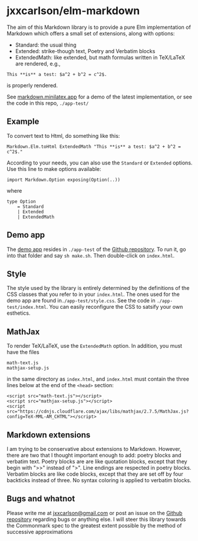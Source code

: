 
# jxxcarlson/elm-markdown


The aim of this Markdown library is
to provide a pure Elm implementation of Markdown
which offers a small set of extensions, along with options:

- Standard: the usual thing
- Extended: strike-though text, Poetry and Verbatim blocks
- ExtendedMath: like extended, but math formulas written in
TeX/LaTeX are rendered, e.g.,
```
This **is** a test: $a^2 + b^2 = c^2$.
```
is properly rendered.


See [markdown.minilatex.app](https://markdown.minilatex.app)
for a demo of the latest implementation, or see the code in
this repo, `./app-test/`



## Example

To convert text to Html, do something like this:

```
Markdown.Elm.toHtml ExtendedMath "This **is** a test: $a^2 + b^2 = c^2$."
```

According to your needs, you can also use the
`Standard` or `Extended` options.  Use this line
to make options available:

```
import Markdown.Option exposing(Option(..))
```

where

```
type Option
    = Standard
    | Extended
    | ExtendedMath
```

## Demo app

The [demo app](https://markdown.minilatex.app) resides in `./app-test` of the
[Github repository](https://github.com/jxxcarlson/elm-markdown).
To run
it, go into that folder and say `sh make.sh`.  Then
double-click on `index.html`.

## Style

The style used by the library is entirely determined by the
definitions of the CSS classes that you refer to in your
`index.html`.  The ones used for the demo app are found
in`./app-test/style.css`.  See the code in `./app-test/index.html`.
You can easily reconfigure the CSS to satsify your
own esthetics.

## MathJax

To render TeX/LaTeX, use the `ExtendedMath` option.  In addition,
you must have the files

```
math-text.js
mathjax-setup.js
```

in the same directory as `index.html`, and `index.html` must
contain the three lines below at the end of the `<head>` section:

```
<script src="math-text.js"></script>
<script src="mathjax-setup.js"></script>
<script src="https://cdnjs.cloudflare.com/ajax/libs/mathjax/2.7.5/MathJax.js?config=TeX-MML-AM_CHTML"></script>

```

## Markdown extensions

I am trying to be conservative about extensions to
Markdown.  However, there are two that I thought
important enough to add: poetry blocks and verbatim text.
Poetry blocks are
are like quotation blocks, except that they begin
with ">>" instead of ">".  Line endings are respected
in poetry blocks.  Verbatim blocks are like code blocks,
except that they are set off by four backticks instead of
three.  No syntax coloring is applied to verbatim blocks.

## Bugs and whatnot

Please write me at jxxcarlson@gmail.com or post an
issue on the [Github repository](https://github.com/jxxcarlson/elm-markdown)
regarding bugs or anything else. I will steer
this library towards the Commonmark spec to the greatest
extent possible by the method of successive approximations
